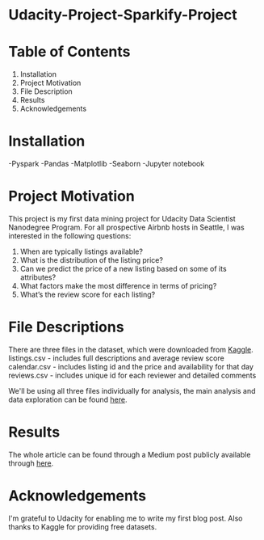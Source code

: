 # Udacity-Project-Sparkify-Project
# Table of Contents
1. Installation
2. Project Motivation
3. File Description
4. Results
5. Acknowledgements

# Installation
-Pyspark
-Pandas
-Matplotlib
-Seaborn
-Jupyter notebook


# Project Motivation
This project is my first data mining project for Udacity Data Scientist Nanodegree Program.
For all prospective Airbnb hosts in Seattle, I was interested in the following questions:
1. When are typically listings available?
2. What is the distribution of the listing price?
3. Can we predict the price of a new listing based on some of its attributes?
4. What factors make the most difference in terms of pricing?
5. What’s the review score for each listing?

# File Descriptions
There are three files in the dataset, which were downloaded from [Kaggle](https://www.kaggle.com/airbnb/seattle).<br>
listings.csv - includes full descriptions and average review score<br>
calendar.csv - includes listing id and the price and availability for that day<br>
reviews.csv - includes unique id for each reviewer and detailed comments<br> 

We'll be using all three files individually for analysis, the main analysis and data exploration can be found [here](https://github.com/sunnychen123/Data-Science-Project/blob/main/Seattle_Airbnb_Data.ipynb).

# Results
The whole article can be found through a Medium post publicly available through [here](https://yaqingchen5.medium.com/airbnb-in-seattle-data-analysis-2f50eb57934b).

# Acknowledgements
I'm grateful to Udacity for enabling me to write my first blog post. Also thanks to Kaggle for providing free datasets.

